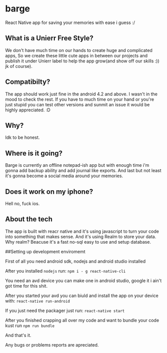 # barge
React Native app for saving your memories with ease i guess :/

## What is a Unierr Free Style? 
We don't have much time on our hands to create huge and complicated apps, 
So we create these little cute apps in between our projects and publish it under
Unierr label to help the app grow(and show off our skills :)) jk of course). 

## Compatibilty? 
The app should work just fine in the android 4.2 and above. I wasn't in the mood to check the rest. 
If you have to much time on your hand or you're just stupid you can  test other versions and sunmit an issue it would be highly appreciated. :D

## Why? 
Idk to be honest. 

## Where is it going? 
Barge is currently an offline notepad-ish app but with enough time i'm gonna add backup ability and add journal like exports.
And last but not least it's gonna become a social media around your memories. 

## Does it work on my iphone? 
Hell no, fuck ios. 

## About the tech
The app is built with reacr native and it's using javascript to turn your code into something that makes sense. 
And it's using Realm to store your data. 
Why realm? Beacuse it's a fast no-sql easy to use and setup database. 

##Setting up development enviromemt

First of all you need android sdk, nodejs and android studio installed

After you installed `nodejs` run:
`npm i - g react-native-cli`

You need an avd device you can make one in android studio, google it i ain't got time for this shit. 

After you started your avd you can biuld and install the app on your device with:
`react-native run-android`

If you just need the packager just run:
`react-native start`

After you finished crapping all over my code and want to bundle your code kust run
`npm run bundle`

And that's it. 

Any bugs or problems reports are apreciated. 
